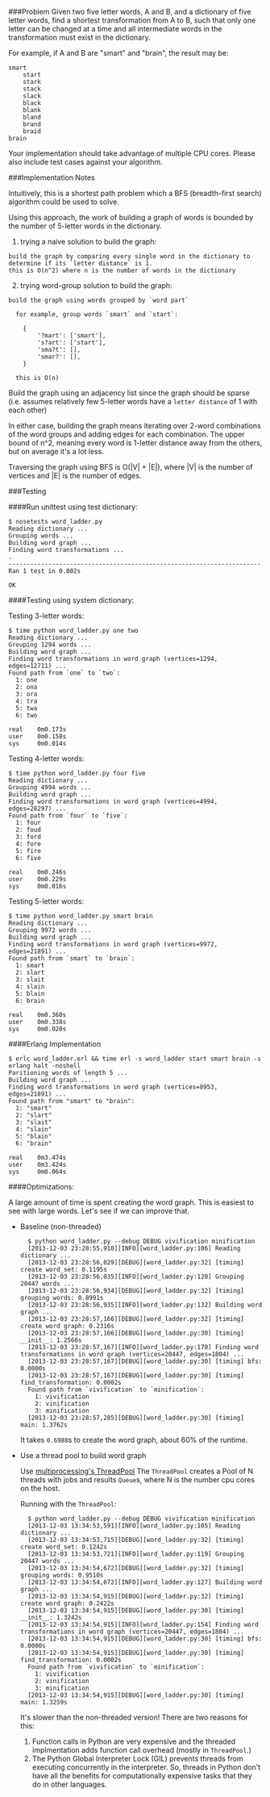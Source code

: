 ###Problem
Given two five letter words, A and B, and a dictionary of five letter words,
find a shortest transformation from A to B, such that only one letter can be
changed at a time and all intermediate words in the transformation must exist
in the dictionary.

For example, if A and B are "smart" and "brain", the result may be:

    smart
        start
        stark
        stack
        slack
        black
        blank
        bland
        brand
        braid
    brain

Your implementation should take advantage of multiple CPU cores. Please also
include test cases against your algorithm.


###Implementation Notes

Intuitively, this is a shortest path problem which a BFS (breadth-first search) algorithm could be used to solve.

Using this approach, the work of building a graph of words is bounded by the number of 5-letter words in the dictionary.

  1. trying a naive solution to build the graph:

    build the graph by comparing every single word in the dictionary to determine if its `letter distance` is 1.
    this is O(n^2) where n is the number of words in the dictionary

  2. trying word-group solution to build the graph:

    build the graph using words grouped by `word part`

      for example, group words `smart` and `start`:

        {
            '?mart': ['smart'],
            's?art': ['start'],
            'sma?t': [],
            'smar?': [],
        }

      this is O(n)

Build the graph using an adjacency list since the graph should be sparse (i.e.
assumes relatively few 5-letter words have a `letter distance` of 1 with each other)

In either case, building the graph means iterating over 2-word combinations of
the word groups and adding edges for each combination.  The upper bound of n^2,
meaning every word is 1-letter distance away from the others, but on average
it's a lot less.

Traversing the graph using BFS is O(|V| + |E|), where |V| is the number of
vertices and |E| is the number of edges.

###Testing

####Run unittest using test dictionary:

    $ nosetests word_ladder.py
    Reading dictionary ...
    Grouping words ...
    Building word graph ...
    Finding word transformations ...
    .
    ----------------------------------------------------------------------
    Ran 1 test in 0.002s

    OK

####Testing using system dictionary:

  Testing 3-letter words:

    $ time python word_ladder.py one two
    Reading dictionary ...
    Grouping 1294 words ...
    Building word graph ...
    Finding word transformations in word graph (vertices=1294, edges=12711) ...
    Found path from `one` to `two`:
      1: one
      2: ona
      3: ora
      4: tra
      5: twa
      6: two

    real    0m0.173s
    user    0m0.158s
    sys     0m0.014s

  Testing 4-letter words:

    $ time python word_ladder.py four five
    Reading dictionary ...
    Grouping 4994 words ...
    Building word graph ...
    Finding word transformations in word graph (vertices=4994, edges=28297) ...
    Found path from `four` to `five`:
      1: four
      2: foud
      3: ford
      4: fore
      5: fire
      6: five

    real    0m0.246s
    user    0m0.229s
    sys     0m0.016s

  Testing 5-letter words:

    $ time python word_ladder.py smart brain
    Reading dictionary ...
    Grouping 9972 words ...
    Building word graph ...
    Finding word transformations in word graph (vertices=9972, edges=21891) ...
    Found path from `smart` to `brain`:
      1: smart
      2: slart
      3: slait
      4: slain
      5: blain
      6: brain

    real    0m0.360s
    user    0m0.338s
    sys     0m0.020s


####Erlang Implementation

    $ erlc word_ladder.erl && time erl -s word_ladder start smart brain -s erlang halt -noshell
    Paritioning words of length 5 ...
    Building word graph ...
    Finding word transformations in word graph (vertices=8953, edges=21891) ...
    Found path from "smart" to "brain":
      1: "smart"
      2: "slart"
      3: "slait"
      4: "slain"
      5: "blain"
      6: "brain"

    real    0m3.474s
    user    0m3.424s
    sys     0m0.064s


####Optimizations:

A large amount of time is spent creating the word graph.  This is easiest to see with large words. Let's see if we can improve that.

* Baseline (non-threaded)
  
        $ python word_ladder.py --debug DEBUG vivification minification
        [2013-12-03 23:28:55,910][INFO][word_ladder.py:106] Reading dictionary ...
        [2013-12-03 23:28:56,029][DEBUG][word_ladder.py:32] [timing] create word_set: 0.1195s
        [2013-12-03 23:28:56,035][INFO][word_ladder.py:120] Grouping 20447 words ...
        [2013-12-03 23:28:56,934][DEBUG][word_ladder.py:32] [timing] grouping words: 0.8991s
        [2013-12-03 23:28:56,935][INFO][word_ladder.py:132] Building word graph ...
        [2013-12-03 23:28:57,166][DEBUG][word_ladder.py:32] [timing] create word graph: 0.2316s
        [2013-12-03 23:28:57,166][DEBUG][word_ladder.py:30] [timing] __init__: 1.2566s
        [2013-12-03 23:28:57,167][INFO][word_ladder.py:170] Finding word transformations in word graph (vertices=20447, edges=1804) ...
        [2013-12-03 23:28:57,167][DEBUG][word_ladder.py:30] [timing] bfs: 0.0000s
        [2013-12-03 23:28:57,167][DEBUG][word_ladder.py:30] [timing] find_transformation: 0.0002s
        Found path from `vivification` to `minification`:
          1: vivification
          2: vinification
          3: minification
        [2013-12-03 23:28:57,285][DEBUG][word_ladder.py:30] [timing] main: 1.3762s

  It takes `0.6988`s to create the word graph, about 60% of the runtime.

* Use a thread pool to build word graph

  Use [multiprocessing's ThreadPool](http://hg.python.org/cpython/file/181ced5bf0be/Lib/multiprocessing/pool.py#l713)
  The `ThreadPool` creates a Pool of N threads with jobs and results `Queue`s,
  where N is the number cpu cores on the host.

  Running with the `ThreadPool`:

        $ python word_ladder.py --debug DEBUG vivification minification
        [2013-12-03 13:34:53,591][INFO][word_ladder.py:105] Reading dictionary ...
        [2013-12-03 13:34:53,715][DEBUG][word_ladder.py:32] [timing] create word_set: 0.1242s
        [2013-12-03 13:34:53,721][INFO][word_ladder.py:119] Grouping 20447 words ...
        [2013-12-03 13:34:54,672][DEBUG][word_ladder.py:32] [timing] grouping words: 0.9510s
        [2013-12-03 13:34:54,672][INFO][word_ladder.py:127] Building word graph ...
        [2013-12-03 13:34:54,915][DEBUG][word_ladder.py:32] [timing] create word graph: 0.2422s
        [2013-12-03 13:34:54,915][DEBUG][word_ladder.py:30] [timing] __init__: 1.3242s
        [2013-12-03 13:34:54,915][INFO][word_ladder.py:154] Finding word transformations in word graph (vertices=20447, edges=1804) ...
        [2013-12-03 13:34:54,915][DEBUG][word_ladder.py:30] [timing] bfs: 0.0000s
        [2013-12-03 13:34:54,915][DEBUG][word_ladder.py:30] [timing] find_transformation: 0.0002s
        Found path from `vivification` to `minification`:
          1: vivification
          2: vinification
          3: minification
        [2013-12-03 13:34:54,915][DEBUG][word_ladder.py:30] [timing] main: 1.3259s

  It's slower than the non-threaded version!  There are two reasons for this:

    1. Function calls in Python are very expensive and the threaded
       implmentation adds function call overhead (mostly in `ThreadPool`.)
    2. The Python Global Interpreter Lock (GIL) prevents  threads from
       executing concurrently in the interpreter. So, threads in Python don't
       have all the benefits for computationally expensive tasks that they do in
       other languages.

